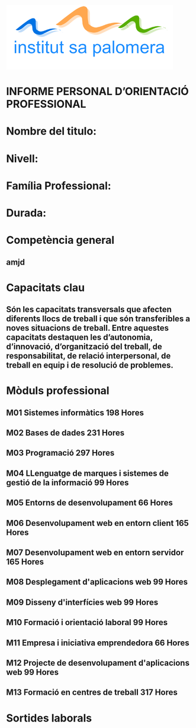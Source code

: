 
![logo](https://github.com/Christian270304/IPOP-1DAW/blob/main/logo-institut-sapalomera.png)

# INFORME PERSONAL D’ORIENTACIÓ PROFESSIONAL

# Nombre del titulo:
# Nivell:
# Família Professional:
# Durada:

# Competència general
## amjd

# Capacitats clau
## Són les capacitats transversals que afecten diferents llocs de treball i que són transferibles a noves situacions de treball. Entre aquestes capacitats destaquen les d’autonomia, d’innovació, d’organització del treball, de responsabilitat, de relació interpersonal, de treball en equip i de resolució de problemes.

# Mòduls professional
## M01 Sistemes informàtics 198 Hores
## M02 Bases de dades 231 Hores
## M03 Programació 297 Hores
## M04 LLenguatge de marques i sistemes de gestió de la informació 99 Hores
## M05 Entorns de desenvolupament 66 Hores
## M06 Desenvolupament web en entorn client 165 Hores
## M07 Desenvolupament web en entorn servidor 165 Hores
## M08 Desplegament d'aplicacions web 99 Hores
## M09 Disseny d'interfícies web 99 Hores
## M10 Formació i orientació laboral 99 Hores
## M11 Empresa i iniciativa emprendedora 66 Hores
## M12 Projecte de desenvolupament d'aplicacions web 99 Hores
## M13 Formació en centres de treball 317 Hores


# Sortides laborals
##
